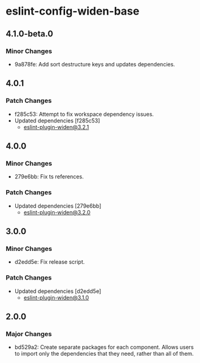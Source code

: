 # eslint-config-widen-base

## 4.1.0-beta.0

### Minor Changes

- 9a878fe: Add sort destructure keys and updates dependencies.

## 4.0.1

### Patch Changes

- f285c53: Attempt to fix workspace dependency issues.
- Updated dependencies [f285c53]
  - eslint-plugin-widen@3.2.1

## 4.0.0

### Minor Changes

- 279e6bb: Fix ts references.

### Patch Changes

- Updated dependencies [279e6bb]
  - eslint-plugin-widen@3.2.0

## 3.0.0

### Minor Changes

- d2edd5e: Fix release script.

### Patch Changes

- Updated dependencies [d2edd5e]
  - eslint-plugin-widen@3.1.0

## 2.0.0

### Major Changes

- bd529a2: Create separate packages for each component. Allows users to import
  only the dependencies that they need, rather than all of them.
